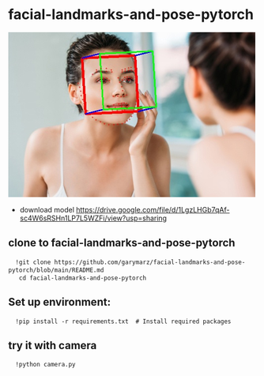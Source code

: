 # facial-landmarks-and-pose-pytorch

![image](https://github.com/garymarz/facial-landmarks-and-pose-pytorch/blob/main/Demo4.jpg)


* download model https://drive.google.com/file/d/1LgzLHGb7qAf-sc4W6sRSHn1LP7L5WZFi/view?usp=sharing
## clone to facial-landmarks-and-pose-pytorch

      !git clone https://github.com/garymarz/facial-landmarks-and-pose-pytorch/blob/main/README.md  
       cd facial-landmarks-and-pose-pytorch
##  Set up environment:   
      !pip install -r requirements.txt  # Install required packages
##  try it with camera  
    
      !python camera.py  
